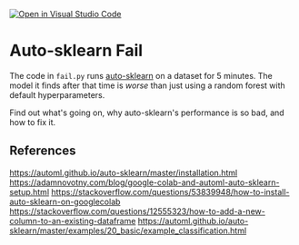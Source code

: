 [![Open in Visual Studio Code](https://classroom.github.com/assets/open-in-vscode-718a45dd9cf7e7f842a935f5ebbe5719a5e09af4491e668f4dbf3b35d5cca122.svg)](https://classroom.github.com/online_ide?assignment_repo_id=11789046&assignment_repo_type=AssignmentRepo)
# Auto-sklearn Fail

The code in `fail.py` runs
[auto-sklearn](https://automl.github.io/auto-sklearn/master/) on a dataset for 5
minutes. The model it finds after that time is *worse* than just using a random
forest with default hyperparameters.

Find out what's going on, why auto-sklearn's performance is so bad, and how to
fix it.

## References
https://automl.github.io/auto-sklearn/master/installation.html
https://adamnovotny.com/blog/google-colab-and-automl-auto-sklearn-setup.html
https://stackoverflow.com/questions/53839948/how-to-install-auto-sklearn-on-googlecolab
https://stackoverflow.com/questions/12555323/how-to-add-a-new-column-to-an-existing-dataframe
https://automl.github.io/auto-sklearn/master/examples/20_basic/example_classification.html
